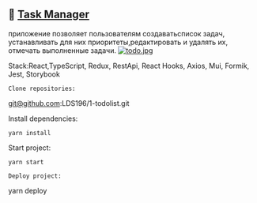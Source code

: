 :seedling: <a href="https://lds196.github.io/1-todolist/" target="_blank">Task Manager</a>
---
приложение позволяет пользователям создаватьсписок задач, устанавливать для них приоритеты,редактировать и удалять их, отмечать выполненные задачи.
[![todo.jpg](https://i.postimg.cc/wTN5JFQb/todo.jpg)](https://postimg.cc/XpVy6fhw)

Stack:React,TypeScript, Redux, RestApi, React Hooks, Axios, Mui, Formik, Jest, Storybook
```
Clone repositories:
```
git@github.com:LDS196/1-todolist.git

Install dependencies:
```
yarn install
```
Start project: 
```
yarn start

Deploy project:

```
yarn deploy

